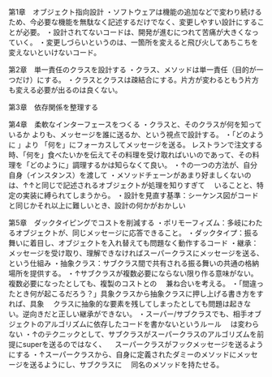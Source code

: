 第1章　オブジェクト指向設計
・ソフトウェアは機能の追加などで変わり続けるため、今必要な機能を無駄なく記述するだけでなく、変更しやすい設計にすることが必要。
・設計されてないコードは、開発が進むにつれて苦痛が大きくなっていく。
・変更しづらいというのは、一箇所を変えると飛び火してあちこちを変えないといけないコード。


第2章　単一責任のクラスを設計する
・クラス、メソッドは単一責任（目的が一つだけ）にする。
・クラスとクラスは疎結合にする。片方が変わるともう片方も変える必要が出るのは良くない。


第3章　依存関係を整理する


第4章　柔軟なインターフェースをつくる
・クラスと、そのクラスが何を知っているか
   よりも、メッセージを誰に送るか、という視点で設計する。
   ・「どのように 」より  「何を」にフォーカスしてメッセージを送る。  レストランで注文する時、「何を」食べたいかを伝えてその料理を受け取ればいいのであって、その料理を「どのように」調理するかは知らなくて良い。
・↑の一つの方法が、自分自身（インスタンス）を渡して
・メソッドチェーンがあまり好ましくないのは、↑↑と同じで記述されるオブジェクトが処理を知りすぎて
　いることと、特定の実装に縛られてしまうから。
・設計を見直す基準：シーケンス図がコードと同じかそれ以上に難しいとき、設計の何かがおかしい


第5章　ダックタイピングでコストを削減する
・ポリモーフィズム：多岐にわたるオブジェクトが、同じメッセージに応答できること。
・ダックタイプ：振る舞いに着目し、オブジェクトを入れ替えても問題なく動作するコード
・継承：メッセージを受け取り、理解できなければスーパークラスにメッセージを送る、という仕組み
・抽象クラス：サブクラス間で共有される振る舞いの共通の格納場所を提供する。
・↑サブクラスが複数必要にならない限り作る意味がない。複数必要になったとしても、複製のコストとの
　兼ね合いを考える。
・「間違ったとき何が起こるだろう？」具象クラスから抽象クラスに押し上げる書き方をすれば、具象
　クラスに抽象的な要素を残してしまったとしても問題は起きない。逆向きだと正しい継承ができない。
・スーパー/サブクラスでも、相手オブジェクトのアルゴリズムに依存したコードを書かないというルール
　は変わらない
・↑のテクニックとして、サブクラスがスーパークラスのアルゴリズムを前提にsuperを送るのではなく、
　スーパークラスがフックメッセージを送るようにする
・↑スーパークラスから、自身に定義されたダミーのメソッドにメッセージを送るようにし、サブクラスに
　同名のメソッドを持たせる。